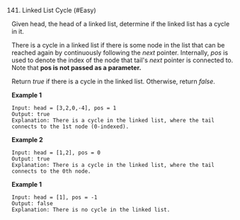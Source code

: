 141. Linked List Cycle (#Easy)

Given head, the head of a linked list, determine if the linked list has a cycle in it.

There is a cycle in a linked list if there is some node in the list that can be reached again by continuously following the _next_ pointer. Internally, _pos_ is used to denote the index of the node that tail's _next_ pointer is connected to. Note that **pos is not passed as a parameter.**

Return _true_ if there is a cycle in the linked list. Otherwise, return _false_.

**Example 1**

```
Input: head = [3,2,0,-4], pos = 1
Output: true
Explanation: There is a cycle in the linked list, where the tail connects to the 1st node (0-indexed).
```

**Example 2**

```
Input: head = [1,2], pos = 0
Output: true
Explanation: There is a cycle in the linked list, where the tail connects to the 0th node.
```

**Example 1**

```
Input: head = [1], pos = -1
Output: false
Explanation: There is no cycle in the linked list.
```
